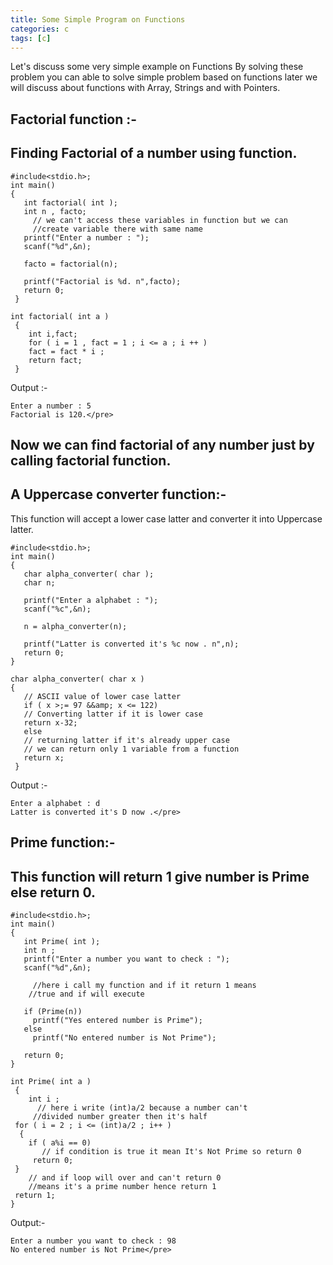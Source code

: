 ```yaml
---
title: Some Simple Program on Functions
categories: c
tags: [c]
---
```


Let's discuss some very simple example on Functions
By solving these problem you can able to solve simple problem based on functions
later we will discuss about functions with Array, Strings and with Pointers.
<h2>Factorial function :-</h2>

## Finding Factorial of a number using function.

```
#include<stdio.h>;
int main()
{
   int factorial( int );
   int n , facto; 
     // we can't access these variables in function but we can 
     //create variable there with same name
   printf("Enter a number : ");
   scanf("%d",&n);

   facto = factorial(n);

   printf("Factorial is %d. n",facto);
   return 0;
 }
```


```
int factorial( int a )
 {
    int i,fact;
    for ( i = 1 , fact = 1 ; i <= a ; i ++ )
    fact = fact * i ;
    return fact;
 }
```

Output :-

```
Enter a number : 5
Factorial is 120.</pre>
```

## Now we can find factorial of any number just by calling factorial function.

<h2>A Uppercase converter function:-</h2>


This function will accept a lower case latter and converter it into Uppercase latter.

```
#include<stdio.h>;
int main()
{
   char alpha_converter( char );
   char n; 
 
   printf("Enter a alphabet : ");
   scanf("%c",&n);

   n = alpha_converter(n);

   printf("Latter is converted it's %c now . n",n);
   return 0;
}
```


```
char alpha_converter( char x )
{
   // ASCII value of lower case latter
   if ( x >;= 97 &&amp; x <= 122)
   // Converting latter if it is lower case
   return x-32;
   else
   // returning latter if it's already upper case
   // we can return only 1 variable from a function
   return x;
 }
```

Output :-

```
Enter a alphabet : d
Latter is converted it's D now .</pre>
```

<h2>Prime function:-</h2>

## This function will return 1 give number is Prime else return 0.

```
#include<stdio.h>;
int main()
{
   int Prime( int );
   int n ;
   printf("Enter a number you want to check : ");
   scanf("%d",&n);

     //here i call my function and if it return 1 means 
    //true and if will execute

   if (Prime(n))
     printf("Yes entered number is Prime");
   else
     printf("No entered number is Not Prime");
 
   return 0;
}
```


```
int Prime( int a )
 {
    int i ;
      // here i write (int)a/2 because a number can't 
     //divided number greater then it's half
 for ( i = 2 ; i <= (int)a/2 ; i++ )
  {
    if ( a%i == 0)
       // if condition is true it mean It's Not Prime so return 0
     return 0;
 }
    // and if loop will over and can't return 0 
    //means it's a prime number hence return 1
 return 1;
}
```

Output:-

```
Enter a number you want to check : 98
No entered number is Not Prime</pre>
```
